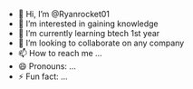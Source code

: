 - 👋 Hi, I’m @Ryanrocket01
- 👀 I’m interested in gaining knowledge 
- 🌱 I’m currently learning btech 1st year
- 💞️ I’m looking to collaborate on any company 
- 📫 How to reach me ...
- 😄 Pronouns: ...
- ⚡ Fun fact: ...

<!---
Ryanrocket01/Ryanrocket01 is a ✨ special ✨ repository because its `README.md` (this file) appears on your GitHub profile.
You can click the Preview link to take a look at your changes.
--->
